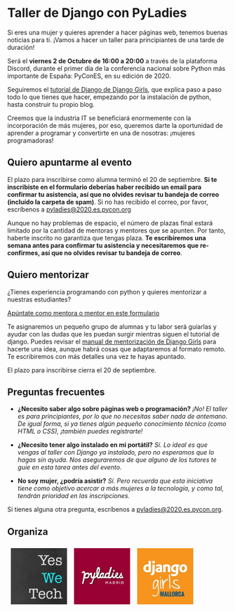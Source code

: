 # Taller de Django con PyLadies

Si eres una mujer y quieres aprender a hacer páginas web, tenemos buenas noticias para ti. ¡Vamos a hacer un taller para principiantes de una tarde de duración!

Será el **viernes 2 de Octubre de 16:00 a 20:00** a través de la plataforma Discord, durante el primer día de la conferencia nacional sobre Python más importante de España: PyConES, en su edición de 2020. 

Seguiremos el [tutorial de Django de Django Girls](https://tutorial.djangogirls.org/), que explica paso a paso todo lo que tienes que hacer, empezando por la instalación de python, hasta construir tu propio blog.

Creemos que la industria IT se beneficiará enormemente con la incorporación de más mujeres, por eso, queremos darte la oportunidad de aprender a programar y convertirte en una de nosotras: ¡mujeres programadoras!

## Quiero apuntarme al evento

El plazo para inscribirse como alumna terminó el 20 de septiembre. **Si te inscribiste en el formulario deberías haber recibido un email para confirmar tu asistencia, así que no olvides revisar tu bandeja de correo (incluído la carpeta de spam)**. Si no has recibido el correo, por favor, escríbenos a [pyladies@2020.es.pycon.org](mailto:pyladies@2020.es.pycon.org)

Aunque no hay problemas de espacio, el número de plazas final estará limitado por la cantidad de mentoras y mentores que se apunten. Por tanto, haberte inscrito no garantiza que tengas plaza. **Te escribiremos una semana antes para confirmar tu asistencia y necesitaremos que re-confirmes, así que no olvides revisar tu bandeja de correo**.


## Quiero mentorizar

¿Tienes experiencia programando con python y quieres mentorizar a nuestras estudiantes?

<div class="text-center my-5">
<a class="btn btn-lg py-btn" href="https://docs.google.com/forms/d/e/1FAIpQLSeK1FfdDCEemgz3LW3cEJoqr52et_0-8VUMs4hSDVDu4vzaqg/viewform" target="_blank">Apúntate como mentora o mentor en este formulario</a>
</div>

Te asignaremos un pequeño grupo de alumnas y tu labor será guiarlas y ayudar con las dudas que les puedan surgir mientras siguen el tutorial de django. Puedes revisar el [manual de mentorización de Django Girls](https://coach.djangogirls.org/) para hacerte una idea, aunque habrá cosas que adaptaremos al formato remoto. Te escribiremos con más detalles una vez te hayas apuntado.

El plazo para inscribirse cierra el 20 de septiembre.

## Preguntas frecuentes

- **¿Necesito saber algo sobre páginas web o programación?** *¡No! El taller es para principiantes, por lo que no necesitas saber nada de antemano. De igual forma, si ya tienes algún pequeño conocimiento técnico (como HTML o CSS), ¡también puedes registrarte!*

- **¿Necesito tener algo instalado en mi portátil?** *Sí. Lo ideal es que vengas al taller con Django ya instalado, pero no esperamos que lo hagas sin ayuda. Nos aseguraremos de que alguno de los tutores te guíe en esta tarea antes del evento.*

- **No soy mujer, ¿podría asistir?** *Sí. Pero recuerda que esta iniciativa tiene como objetivo acercar a más mujeres a la tecnología, y como tal, tendrán prioridad en las inscripciones.*

Si tienes alguna otra pregunta, escríbenos a [pyladies@2020.es.pycon.org](mailto:pyladies@2020.es.pycon.org).

## Organiza

<div style="display: flex; flex-wrap: wrap;">
    <a href="https://twitter.com/yeswetech_org/">
        <img src="static/images/yeswetech.png" alt="Yes We Tech" style="height: 8rem; margin: .5rem;">
    </a>
    <a href="https://twitter.com/PyLadiesMadrid/">
        <img src="static/images/pyladiesmadrid.jpg" alt="PyLadies Madrid" style="height: 8rem; margin: .5rem;">
    </a>
    <a href="https://twitter.com/DjangoGirlsMCA">
        <img src="static/images/djangogirlsmca.jpg" alt="Django Girls Mallorca" style="height: 8rem; margin: .5rem;">
    </a>
</div>
